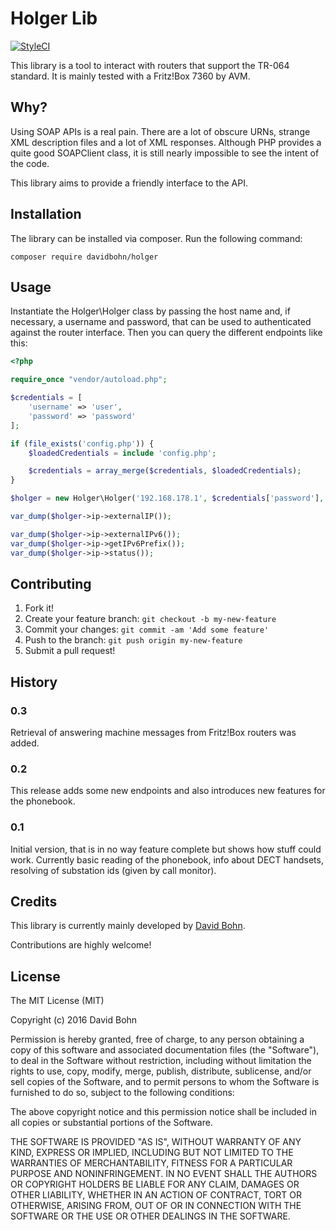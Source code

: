 # Holger Lib

[![StyleCI](https://styleci.io/repos/53442008/shield)](https://styleci.io/repos/53442008)

This library is a tool to interact with routers that support the TR-064 standard.
It is mainly tested with a Fritz!Box 7360 by AVM.

## Why?
Using SOAP APIs is a real pain. There are a lot of obscure URNs, strange XML description files and a lot of XML responses.
 Although PHP provides a quite good SOAPClient class, it is still nearly impossible to see the intent of the code.

 This library aims to provide a friendly interface to the API.

## Installation

The library can be installed via composer. Run the following command:

```
composer require davidbohn/holger
```

## Usage

Instantiate the Holger\Holger class by passing the host name and, if necessary, a username and password, that can be used to authenticated against the router interface.
Then you can query the different endpoints like this:

```php
<?php

require_once "vendor/autoload.php";

$credentials = [
    'username' => 'user',
    'password' => 'password'
];

if (file_exists('config.php')) {
    $loadedCredentials = include 'config.php';

    $credentials = array_merge($credentials, $loadedCredentials);
}

$holger = new Holger\Holger('192.168.178.1', $credentials['password'], $credentials['username']);

var_dump($holger->ip->externalIP());

var_dump($holger->ip->externalIPv6());
var_dump($holger->ip->getIPv6Prefix());
var_dump($holger->ip->status());

```

## Contributing

1. Fork it!
2. Create your feature branch: `git checkout -b my-new-feature`
3. Commit your changes: `git commit -am 'Add some feature'`
4. Push to the branch: `git push origin my-new-feature`
5. Submit a pull request!

## History

### 0.3
Retrieval of answering machine messages from Fritz!Box routers was added.

### 0.2
This release adds some new endpoints and also introduces new features for the phonebook.

### 0.1
Initial version, that is in no way feature complete but shows how stuff could work.
Currently basic reading of the phonebook, info about DECT handsets, resolving of substation ids (given by call monitor).

## Credits

This library is currently mainly developed by [David Bohn](https://david-bohn.de).

Contributions are highly welcome!

## License

The MIT License (MIT)

Copyright (c) 2016 David Bohn

Permission is hereby granted, free of charge, to any person obtaining a copy
of this software and associated documentation files (the "Software"), to deal
in the Software without restriction, including without limitation the rights
to use, copy, modify, merge, publish, distribute, sublicense, and/or sell
copies of the Software, and to permit persons to whom the Software is
furnished to do so, subject to the following conditions:

The above copyright notice and this permission notice shall be included in all
copies or substantial portions of the Software.

THE SOFTWARE IS PROVIDED "AS IS", WITHOUT WARRANTY OF ANY KIND, EXPRESS OR
IMPLIED, INCLUDING BUT NOT LIMITED TO THE WARRANTIES OF MERCHANTABILITY,
FITNESS FOR A PARTICULAR PURPOSE AND NONINFRINGEMENT. IN NO EVENT SHALL THE
AUTHORS OR COPYRIGHT HOLDERS BE LIABLE FOR ANY CLAIM, DAMAGES OR OTHER
LIABILITY, WHETHER IN AN ACTION OF CONTRACT, TORT OR OTHERWISE, ARISING FROM,
OUT OF OR IN CONNECTION WITH THE SOFTWARE OR THE USE OR OTHER DEALINGS IN THE
SOFTWARE.

